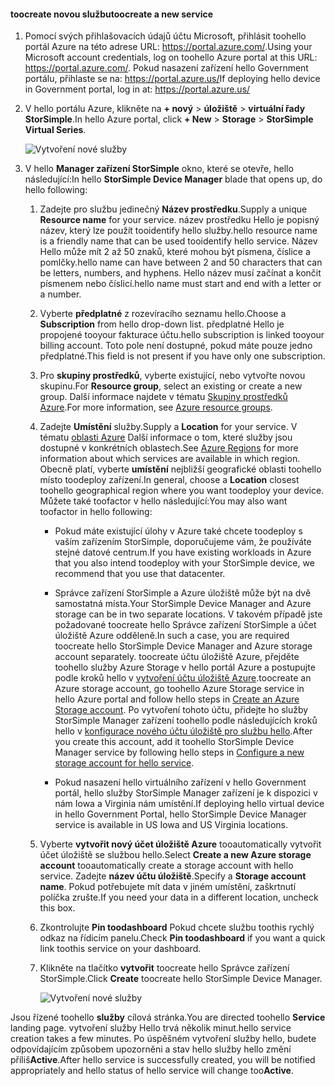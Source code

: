 #### <a name="toocreate-a-new-service"></a><span data-ttu-id="8a4fb-101">toocreate novou službu</span><span class="sxs-lookup"><span data-stu-id="8a4fb-101">toocreate a new service</span></span>

1.  <span data-ttu-id="8a4fb-102">Pomocí svých přihlašovacích údajů účtu Microsoft, přihlásit toohello portál Azure na této adrese URL: <https://portal.azure.com/>.</span><span class="sxs-lookup"><span data-stu-id="8a4fb-102">Using your Microsoft account credentials, log on toohello Azure portal at this URL: <https://portal.azure.com/>.</span></span> <span data-ttu-id="8a4fb-103">Pokud nasazení zařízení hello Government portálu, přihlaste se na: <https://portal.azure.us/></span><span class="sxs-lookup"><span data-stu-id="8a4fb-103">If deploying hello device in Government portal, log in at: <https://portal.azure.us/></span></span>

2.  <span data-ttu-id="8a4fb-104">V hello portálu Azure, klikněte na **+ nový** &gt; **úložiště** &gt; **virtuální řady StorSimple**.</span><span class="sxs-lookup"><span data-stu-id="8a4fb-104">In hello Azure portal, click **+ New** &gt; **Storage** &gt; **StorSimple Virtual Series**.</span></span>

    ![Vytvoření nové služby](./media/storsimple-virtual-array-create-new-service/createnewservice2.png) 

3.  <span data-ttu-id="8a4fb-106">V hello **Manager zařízení StorSimple** okno, které se otevře, hello následující:</span><span class="sxs-lookup"><span data-stu-id="8a4fb-106">In hello **StorSimple Device Manager** blade that opens up, do hello following:</span></span>

    1.  <span data-ttu-id="8a4fb-107">Zadejte pro službu jedinečný **Název prostředku**.</span><span class="sxs-lookup"><span data-stu-id="8a4fb-107">Supply a unique **Resource name** for your service.</span></span> <span data-ttu-id="8a4fb-108">název prostředku Hello je popisný název, který lze použít tooidentify hello služby.</span><span class="sxs-lookup"><span data-stu-id="8a4fb-108">hello resource name is a friendly name that can be used tooidentify hello service.</span></span> <span data-ttu-id="8a4fb-109">Název Hello může mít 2 až 50 znaků, které mohou být písmena, číslice a pomlčky.</span><span class="sxs-lookup"><span data-stu-id="8a4fb-109">hello name can have between 2 and 50 characters that can be letters, numbers, and hyphens.</span></span> <span data-ttu-id="8a4fb-110">Hello název musí začínat a končit písmenem nebo číslicí.</span><span class="sxs-lookup"><span data-stu-id="8a4fb-110">hello name must start and end with a letter or a number.</span></span>

    2.  <span data-ttu-id="8a4fb-111">Vyberte **předplatné** z rozevíracího seznamu hello.</span><span class="sxs-lookup"><span data-stu-id="8a4fb-111">Choose a **Subscription** from hello drop-down list.</span></span> <span data-ttu-id="8a4fb-112">předplatné Hello je propojené tooyour fakturace účtu.</span><span class="sxs-lookup"><span data-stu-id="8a4fb-112">hello subscription is linked tooyour billing account.</span></span> <span data-ttu-id="8a4fb-113">Toto pole není dostupné, pokud máte pouze jedno předplatné.</span><span class="sxs-lookup"><span data-stu-id="8a4fb-113">This field is not present if you have only one subscription.</span></span>

    3.  <span data-ttu-id="8a4fb-114">Pro **skupiny prostředků**, vyberte existující, nebo vytvořte novou skupinu.</span><span class="sxs-lookup"><span data-stu-id="8a4fb-114">For **Resource group**, select an existing or create a new group.</span></span> <span data-ttu-id="8a4fb-115">Další informace najdete v tématu [Skupiny prostředků Azure](https://azure.microsoft.com/documentation/articles/virtual-machines-windows-infrastructure-resource-groups-guidelines/).</span><span class="sxs-lookup"><span data-stu-id="8a4fb-115">For more information, see [Azure resource groups](https://azure.microsoft.com/documentation/articles/virtual-machines-windows-infrastructure-resource-groups-guidelines/).</span></span>

    4.  <span data-ttu-id="8a4fb-116">Zadejte **Umístění** služby.</span><span class="sxs-lookup"><span data-stu-id="8a4fb-116">Supply a **Location** for your service.</span></span> <span data-ttu-id="8a4fb-117">V tématu [oblasti Azure](https://azure.microsoft.com/regions/#services) Další informace o tom, které služby jsou dostupné v konkrétních oblastech.</span><span class="sxs-lookup"><span data-stu-id="8a4fb-117">See [Azure Regions](https://azure.microsoft.com/regions/#services) for more information about which services are available in which region.</span></span> <span data-ttu-id="8a4fb-118">Obecně platí, vyberte **umístění** nejbližší geografické oblasti toohello místo toodeploy zařízení.</span><span class="sxs-lookup"><span data-stu-id="8a4fb-118">In general, choose a **Location** closest toohello geographical region where you want toodeploy your device.</span></span> <span data-ttu-id="8a4fb-119">Můžete také toofactor v hello následující:</span><span class="sxs-lookup"><span data-stu-id="8a4fb-119">You may also want toofactor in hello following:</span></span>

        -   <span data-ttu-id="8a4fb-120">Pokud máte existující úlohy v Azure také chcete toodeploy s vaším zařízením StorSimple, doporučujeme vám, že používáte stejné datové centrum.</span><span class="sxs-lookup"><span data-stu-id="8a4fb-120">If you have existing workloads in Azure that you also intend toodeploy with your StorSimple device, we recommend that you use that datacenter.</span></span>

        -   <span data-ttu-id="8a4fb-121">Správce zařízení StorSimple a Azure úložiště může být na dvě samostatná místa.</span><span class="sxs-lookup"><span data-stu-id="8a4fb-121">Your StorSimple Device Manager and Azure storage can be in two separate locations.</span></span> <span data-ttu-id="8a4fb-122">V takovém případě jste požadované toocreate hello Správce zařízení StorSimple a účet úložiště Azure odděleně.</span><span class="sxs-lookup"><span data-stu-id="8a4fb-122">In such a case, you are required toocreate hello StorSimple Device Manager and Azure storage account separately.</span></span> <span data-ttu-id="8a4fb-123">toocreate účtu úložiště Azure, přejděte toohello služby Azure Storage v hello portál Azure a postupujte podle kroků hello v [vytvoření účtu úložiště Azure](https://azure.microsoft.com/documentation/articles/storage-create-storage-account/#create-a-storage-account).</span><span class="sxs-lookup"><span data-stu-id="8a4fb-123">toocreate an Azure storage account, go toohello Azure Storage service in hello Azure portal and follow hello steps in [Create an Azure Storage account](https://azure.microsoft.com/documentation/articles/storage-create-storage-account/#create-a-storage-account).</span></span> <span data-ttu-id="8a4fb-124">Po vytvoření tohoto účtu, přidejte ho služby StorSimple Manager zařízení toohello podle následujících kroků hello v [konfigurace nového účtu úložiště pro službu hello](https://azure.microsoft.com/en-us/documentation/articles/storsimple-deployment-walkthrough/#configure-a-new-storage-account-for-the-service).</span><span class="sxs-lookup"><span data-stu-id="8a4fb-124">After you create this account, add it toohello StorSimple Device Manager service by following hello steps in [Configure a new storage account for hello service](https://azure.microsoft.com/en-us/documentation/articles/storsimple-deployment-walkthrough/#configure-a-new-storage-account-for-the-service).</span></span>

        -   <span data-ttu-id="8a4fb-125">Pokud nasazení hello virtuálního zařízení v hello Government portál, hello služby StorSimple Manager zařízení je k dispozici v nám Iowa a Virginia nám umístění.</span><span class="sxs-lookup"><span data-stu-id="8a4fb-125">If deploying hello virtual device in hello Government Portal, hello StorSimple Device Manager service is available in US Iowa and US Virginia locations.</span></span>

    5.  <span data-ttu-id="8a4fb-126">Vyberte **vytvořit nový účet úložiště Azure** tooautomatically vytvořit účet úložiště se službou hello.</span><span class="sxs-lookup"><span data-stu-id="8a4fb-126">Select **Create a new Azure storage account** tooautomatically create a storage account with hello service.</span></span> <span data-ttu-id="8a4fb-127">Zadejte **název účtu úložiště**.</span><span class="sxs-lookup"><span data-stu-id="8a4fb-127">Specify a **Storage account name**.</span></span> <span data-ttu-id="8a4fb-128">Pokud potřebujete mít data v jiném umístění, zaškrtnutí políčka zrušte.</span><span class="sxs-lookup"><span data-stu-id="8a4fb-128">If you need your data in a different location, uncheck this box.</span></span>

    6.  <span data-ttu-id="8a4fb-129">Zkontrolujte **Pin toodashboard** Pokud chcete službu toothis rychlý odkaz na řídicím panelu.</span><span class="sxs-lookup"><span data-stu-id="8a4fb-129">Check **Pin toodashboard** if you want a quick link toothis service on your dashboard.</span></span>

    7.  <span data-ttu-id="8a4fb-130">Klikněte na tlačítko **vytvořit** toocreate hello Správce zařízení StorSimple.</span><span class="sxs-lookup"><span data-stu-id="8a4fb-130">Click **Create** toocreate hello StorSimple Device Manager.</span></span>

        ![Vytvoření nové služby](./media/storsimple-virtual-array-create-new-service/createnewservice4.png)  

<span data-ttu-id="8a4fb-132">Jsou řízené toohello **služby** cílová stránka.</span><span class="sxs-lookup"><span data-stu-id="8a4fb-132">You are directed toohello **Service** landing page.</span></span> <span data-ttu-id="8a4fb-133">vytvoření služby Hello trvá několik minut.</span><span class="sxs-lookup"><span data-stu-id="8a4fb-133">hello service creation takes a few minutes.</span></span> <span data-ttu-id="8a4fb-134">Po úspěšném vytvoření služby hello, budete odpovídajícím způsobem upozorněni a stav hello služby hello změní příliš**Active**.</span><span class="sxs-lookup"><span data-stu-id="8a4fb-134">After hello service is successfully created, you will be notified appropriately and hello status of hello service will change too**Active**.</span></span>


